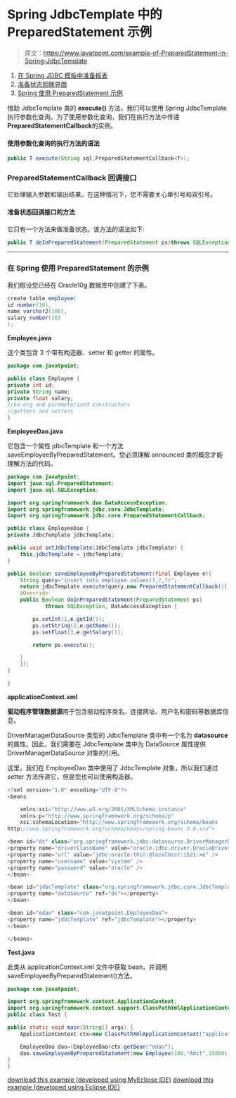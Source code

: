 # Spring JdbcTemplate 中的 PreparedStatement 示例

> 原文：<https://www.javatpoint.com/example-of-PreparedStatement-in-Spring-JdbcTemplate>

1.  [在 Spring JDBC 模板中准备报表](#)
2.  [准备状态回拨界面](#)
3.  [Spring 使用 PreparedStatement 示例](#)

借助 JdbcTemplate 类的 **execute()** 方法，我们可以使用 Spring JdbcTemplate 执行参数化查询。为了使用参数化查询，我们在执行方法中传递**PreparedStatementCallback**的实例。

#### 使用参数化查询的执行方法的语法

```java
public T execute(String sql,PreparedStatementCallback<T>);

```

### PreparedStatementCallback 回调接口

它处理输入参数和输出结果。在这种情况下，您不需要关心单引号和双引号。

#### 准备状态回调接口的方法

它只有一个方法来做准备状态。该方法的语法如下:

```java
public T doInPreparedStatement(PreparedStatement ps)throws SQLException, DataAccessException

```

* * *

### 在 Spring 使用 PreparedStatement 的示例

我们假设您已经在 Oracle10g 数据库中创建了下表。

```java
create table employee(
id number(10),
name varchar2(100),
salary number(10)
);

```

**Employee.java**

这个类包含 3 个带有构造器、setter 和 getter 的属性。

```java
package com.javatpoint;

public class Employee {
private int id;
private String name;
private float salary;
//no-arg and parameterized constructors
//getters and setters
}

```

**EmployeeDao.java**

它包含一个属性 jdbcTemplate 和一个方法 saveEmployeeByPreparedStatement。您必须理解 announced 类的概念才能理解方法的代码。

```java
package com.javatpoint;
import java.sql.PreparedStatement;
import java.sql.SQLException;

import org.springframework.dao.DataAccessException;
import org.springframework.jdbc.core.JdbcTemplate;
import org.springframework.jdbc.core.PreparedStatementCallback;

public class EmployeeDao {
private JdbcTemplate jdbcTemplate;

public void setJdbcTemplate(JdbcTemplate jdbcTemplate) {
	this.jdbcTemplate = jdbcTemplate;
}

public Boolean saveEmployeeByPreparedStatement(final Employee e){
	String query="insert into employee values(?,?,?)";
	return jdbcTemplate.execute(query,new PreparedStatementCallback(){
	@Override
	public Boolean doInPreparedStatement(PreparedStatement ps)
			throws SQLException, DataAccessException {

		ps.setInt(1,e.getId());
		ps.setString(2,e.getName());
		ps.setFloat(3,e.getSalary());

		return ps.execute();

	}
	});
}

} 
```

**applicationContext.xml**

**驱动程序管理数据源**用于包含驱动程序类名、连接网址、用户名和密码等数据库信息。

DriverManagerDataSource 类型的 JdbcTemplate 类中有一个名为 **datasource** 的属性。因此，我们需要在 JdbcTemplate 类中为 DataSource 属性提供 DriverManagerDataSource 对象的引用。

这里，我们在 EmployeeDao 类中使用了 JdbcTemplate 对象，所以我们通过 setter 方法传递它，但是您也可以使用构造器。

```java
<?xml version="1.0" encoding="UTF-8"?>
<beans

	xmlns:xsi="http://www.w3.org/2001/XMLSchema-instance"
	xmlns:p="http://www.springframework.org/schema/p"
	xsi:schemaLocation="http://www.springframework.org/schema/beans 
http://www.springframework.org/schema/beans/spring-beans-3.0.xsd">

<bean id="ds" class="org.springframework.jdbc.datasource.DriverManagerDataSource">
<property name="driverClassName" value="oracle.jdbc.driver.OracleDriver" />
<property name="url" value="jdbc:oracle:thin:@localhost:1521:xe" />
<property name="username" value="system" />
<property name="password" value="oracle" />
</bean>

<bean id="jdbcTemplate" class="org.springframework.jdbc.core.JdbcTemplate">
<property name="dataSource" ref="ds"></property>
</bean>

<bean id="edao" class="com.javatpoint.EmployeeDao">
<property name="jdbcTemplate" ref="jdbcTemplate"></property>
</bean>

</beans>

```

**Test.java**

此类从 applicationContext.xml 文件中获取 bean，并调用 saveEmployeeByPreparedStatement()方法。

```java
package com.javatpoint;

import org.springframework.context.ApplicationContext;
import org.springframework.context.support.ClassPathXmlApplicationContext;
public class Test {

public static void main(String[] args) {
	ApplicationContext ctx=new ClassPathXmlApplicationContext("applicationContext.xml");

	EmployeeDao dao=(EmployeeDao)ctx.getBean("edao");
	dao.saveEmployeeByPreparedStatement(new Employee(108,"Amit",35000));
}
}

```

[download this example (developed using MyEclipse IDE)](https://static.javatpoint.com/src/sp/jdbc2.zip)
[download this example (developed using Eclipse IDE)](https://static.javatpoint.com/src/sp/eclipse/jdbc2.zip)